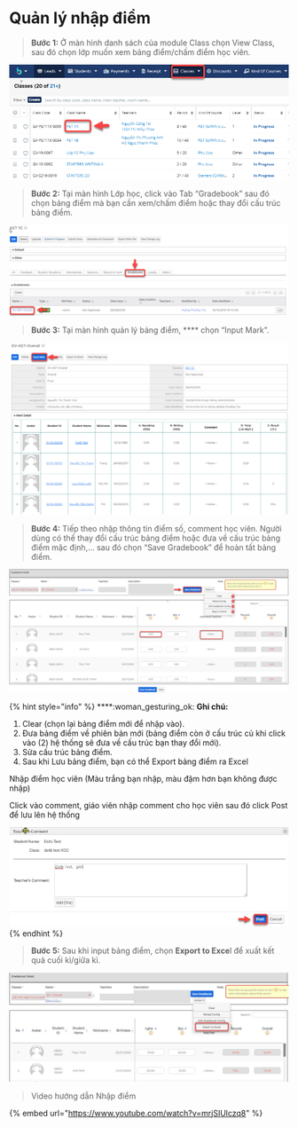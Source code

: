 # Quản lý nhập điểm

> **Bước 1:** Ở màn hình danh sách của module Class chọn View Class, sau đó chọn lớp muốn xem bảng điểm/chấm điểm học viên.

![](../../.gitbook/assets/BangDiem1.png)

> **Bước 2:** Tại màn hình Lớp học, click vào Tab “Gradebook” sau đó chọn bảng điểm mà bạn cần xem/chấm điểm hoặc thay đổi cấu trúc bảng điểm.

![](../../.gitbook/assets/BangDiem2.png)

> **Bước 3:** Tại màn hình quản lý bảng điểm, **** chọn “Input Mark”.

![](../../.gitbook/assets/BangDiem3.png)

> **Bước 4:** Tiếp theo nhập thông tin điểm số, comment học viên. Người dùng có thể thay đổi cấu trúc bảng điểm hoặc đưa về cấu trúc bảng điểm mặc định,… sau đó chọn “Save Gradebook” để hoàn tất bảng điểm.

![](../../.gitbook/assets/bangdiem.jpg)

{% hint style="info" %}
****:woman\_gesturing\_ok: **Ghi chú:**

1. Clear (chọn lại bảng điểm mới để nhập vào).
2. Đưa bảng điểm về phiên bản mới (bảng điểm còn ở cấu trúc củ khi click vào (2) hệ thống sẽ đưa về cấu trúc bạn thay đổi mới).
3. Sửa cấu trúc bảng điểm.
4. Sau khi Lưu bảng điểm, bạn có thể Export bảng điểm ra Excel

Nhập điểm học viên (Màu trắng bạn nhập, màu đậm hơn bạn không được nhập)&#x20;

Click vào comment, giáo viên nhập comment cho học viên sau đó click Post để lưu lên hệ thống &#x20;

<img src="../../.gitbook/assets/2020-08-13_16-19-53.jpg" alt="" data-size="original">&#x20;
{% endhint %}

> **Bước 5:** Sau khi input bảng điểm, chọn **Export to Exce**l để xuất kết quả cuối kì/giữa kì.

![](../../.gitbook/assets/bangdiem2.jpg)

> Video hướng dẫn Nhập điểm

{% embed url="https://www.youtube.com/watch?v=mrjSIUlczq8" %}
